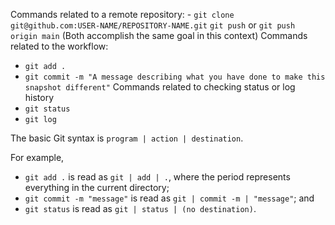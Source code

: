 Commands related to a remote repository:
    - `git clone git@github.com:USER-NAME/REPOSITORY-NAME.git`
 `git push` or `git push origin main` (Both accomplish the same goal in this context)
Commands related to the workflow:
- `git add .`
- `git commit -m "A message describing what you have done to make this snapshot different"`
Commands related to checking status or log history
- `git status`
- `git log`

The basic Git syntax is `program | action | destination`.

For example,

- `git add .` is read as `git | add | .`, where the period represents everything in the current directory;
- `git commit -m "message"` is read as `git | commit -m | "message"`; and
- `git status` is read as `git | status | (no destination)`.